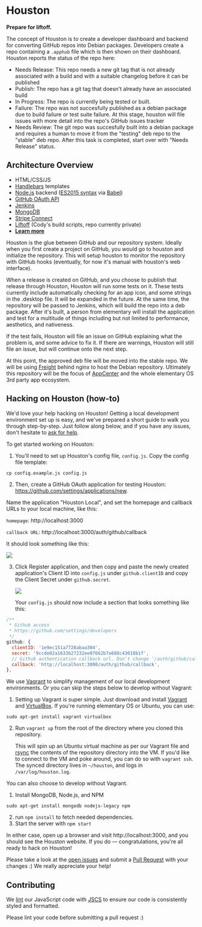 # Houston
**Prepare for liftoff.**

The concept of Houston is to create a developer dashboard and backend for converting GitHub repos into Debian packages. Developers create a repo containing a `.apphub` file which is then shown on their dashboard. Houston reports the status of the repo here:

* Needs Release: This repo needs a new git tag that is not already associated with a build and with a suitable changelog before it can be published
* Publish: The repo has a git tag that doesn't already have an associated build
* In Progress: The repo is currently being tested or built.
* Failure: The repo was not succesfully published as a debian package due to build failure or test suite failure. At this stage, houston will file issues with more detail into the repo's GitHub issues tracker
* Needs Review: The git repo was succesfully built into a debian package and requires a human to move it from the "testing" deb repo to the "stable" deb repo. After this task is completed, start over with "Needs Release" status.

## Architecture Overview
* HTML/CSS/JS
* [Handlebars](http://handlebarsjs.com/) templates
* [Node.js](https://nodejs.org/en/) backend ([ES2015 syntax](git.io/es6features) via [Babel](babeljs.io))
* [GitHub OAuth API](https://developer.github.com/v3/oauth/)
* [Jenkins](https://jenkins-ci.org/)
* [MongoDB](https://www.mongodb.org/)
* [Stripe Connect](https://stripe.com/connect)
* [Liftoff](https://github.com/elementary/liftoff) (Cody's build scripts, repo currently private)
* **[Learn more](https://docs.google.com/document/d/1nHCnxNpaQI8G2VdJKFeri12krLpgtUQllMj8_PdZ7P8/edit)**

Houston is the glue between GitHub and our repository system. Ideally when you first create a project on GitHub, you would go to houston and initialize the repository. This will setup houston to monitor the repository with GitHub hooks (eventually, for now it's manual with houston's web interface).

When a release is created on GitHub, and you choose to publish that release through Houston, Houston will run some tests on it. These tests currently include automatically checking for an app icon, and some strings in the .desktop file. It will be expanded in the future. At the same time, the repository will be passed to Jenkins, which will build the repo into a deb package. After it's built, a person from elementary will install the application and test for a multitude of things including but not limited to performance, aesthetics, and nativeness.

If the test fails, Houston will file an issue on GitHub explaining what the problem is, and some advice to fix it. If there are warnings, Houston will still file an issue, but will continue onto the next step.

At this point, the approved deb file will be moved into the stable repo. We will be using [Freight](https://github.com/rcrowley/freight) behind nginx to host the Debian repository. Ultimately this repository will be the focus of [AppCenter](https://launchpad.net/appcenter) and the whole elementary OS 3rd party app ecosystem.

## Hacking on Houston (how-to)

We'd love your help hacking on Houston! Getting a local development environment set up is easy, and we've prepared a short guide to walk you through step-by-step. Just follow along below, and if you have any issues, don't hesitate to [ask for help](https://github.com/elementary/houston/issues/new).

To get started working on Houston:

1. You'll need to set up Houston's config file, `config.js`. Copy the config file template:

  ```cp config.example.js config.js```

2. Then, create a GitHub OAuth application for testing Houston: https://github.com/settings/applications/new.

  Name the application "Houston Local", and set the homepage and callback URLs to your local machine, like this:

   `homepage`: http://localhost:3000

   `callback URL`: http://localhost:3000/auth/github/callback

   It should look something like this:

   ![](https://i.imgur.com/PGKT7GC.png)

3. Click Register application, and then copy and paste the newly created application's Client ID into `config.js` under `github.clientID` and copy the Client Secret under `github.secret`.

   ![](https://i.imgur.com/D0VxJcX.png)

   Your `config.js` should now include a section that looks something like this:

  ```js
  /**
   * Github access
   * https://github.com/settings/developers
   */
  github: {
    clientID: '1e9ec151a7728abaa304',
    secret: '9ccde02a1633b27232ee07662b7a688c43018b1f',
    // Github authentication callback url. Don't change '/auth/github/callback'
    callback: 'http://localhost:3000/auth/github/callback',
  },
  ```

We use [Vagrant](https://www.vagrantup.com/) to simplify management of our local development environments. Or you can skip the steps below to develop without Vagrant:

1. Setting up Vagrant is super simple. Just download and install [Vagrant](https://www.vagrantup.com/downloads.html) and [VirtualBox](https://www.virtualbox.org/wiki/Downloads). If you're running elementary OS or Ubuntu, you can use:

  ```sudo apt-get install vagrant virtualbox```

2. Run `vagrant up` from the root of the directory where you cloned this repository.

    This will spin up an Ubuntu virtual machine as per our Vagrant file and [rsync](https://en.wikipedia.org/wiki/Rsync) the contents of the repository directory into the VM. If you'd like to connect to the VM and poke around, you can do so with `vagrant ssh`. The synced directory lives in `~/houston`, and logs in `/var/log/houston.log`.

You can also choose to develop without Vagrant.

1. Install MongoDB, Node.js, and NPM

  ```sudo apt-get install mongodb nodejs-legacy npm```

2. run `npm install` to fetch needed dependencies.
3. Start the server with `npm start`


In either case, open up a browser and visit http://localhost:3000, and you should see the Houston website. If you do — congratulations, you're all ready to hack on Houston!

Please take a look at the [open issues](https://github.com/elementary/houston/issues) and submit a [Pull Request](https://help.github.com/articles/creating-a-pull-request/) with your changes :) We really appreciate your help!

## Contributing

We [lint](https://en.wikipedia.org/wiki/Lint_(software)) our JavaScript code with [JSCS](http://jscs.info) to ensure our code is consistently styled and formatted.

Please lint your code before submitting a pull request :)
